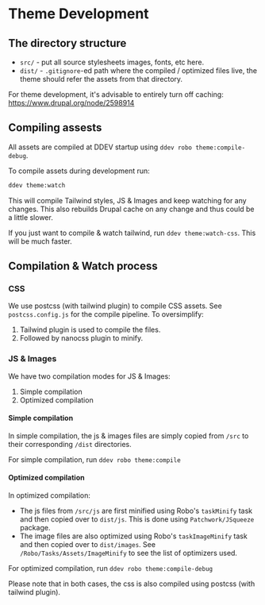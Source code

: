 # Theme Development

## The directory structure
 - `src/` - put all source stylesheets images, fonts, etc here.
 - `dist/` - `.gitignore`-ed path where the compiled / optimized files live,
the theme should refer the assets from that directory.

For theme development, it's advisable to entirely turn off
caching: https://www.drupal.org/node/2598914

## Compiling assests
All assets are compiled at DDEV startup using `ddev robo theme:compile-debug`.

To compile assets during development run:
```bash
ddev theme:watch
```
This will compile Tailwind styles, JS & Images and keep watching for any
changes. This also rebuilds Drupal cache on any change and thus could be a
little slower.

If you just want to compile & watch tailwind, run `ddev theme:watch-css`.
This will be much faster.

## Compilation & Watch process
### CSS
We use postcss (with tailwind plugin) to compile CSS assets.
See `postcss.config.js` for the compile pipeline. To oversimplify:
1. Tailwind plugin is used to compile the files.
2. Followed by nanocss plugin to minify.

### JS & Images
We have two compilation modes for JS & Images:
1. Simple compilation
2. Optimized compilation

#### Simple compilation
In simple compilation, the js & images files are simply copied from `/src` to
their corresponding `/dist` directories.

For simple compilation, run `ddev robo theme:compile`

#### Optimized compilation
In optimized compilation:
- The js files from `/src/js` are first minified using Robo's `taskMinify` task
and then copied over to `dist/js`. This is done using `Patchwork/JSqueeze`
package.
- The image files are also optimized using Robo's `taskImageMinify` task and
then copied over to `dist/images`. See `/Robo/Tasks/Assets/ImageMinify` to see
the list of optimizers used.

For optimized compilation, run `ddev robo theme:compile-debug`

Please note that in both cases, the css is also compiled using
postcss (with tailwind plugin).
